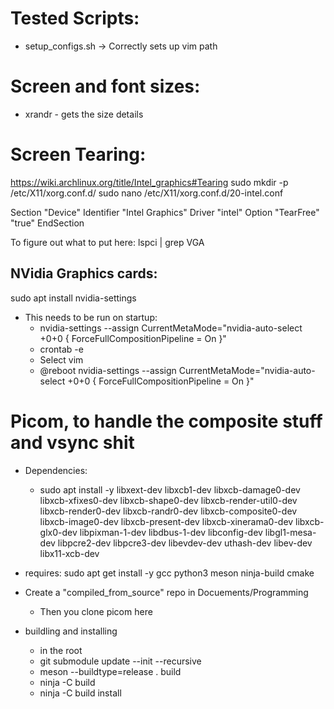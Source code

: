 # Tested Scripts:
* setup_configs.sh -> Correctly sets up vim path

# Screen and font sizes:
* xrandr - gets the size details

# Screen Tearing:
https://wiki.archlinux.org/title/Intel_graphics#Tearing
sudo mkdir -p /etc/X11/xorg.conf.d/
sudo nano /etc/X11/xorg.conf.d/20-intel.conf

Section "Device"
   Identifier  "Intel Graphics"
   Driver      "intel"
   Option      "TearFree"    "true"
EndSection

To figure out what to put here:
lspci | grep VGA

## NVidia Graphics cards:
sudo apt install nvidia-settings

* This needs to be run on startup:
    * nvidia-settings --assign CurrentMetaMode="nvidia-auto-select +0+0 { ForceFullCompositionPipeline = On }"
    * crontab -e
    * Select vim
    * @reboot nvidia-settings --assign CurrentMetaMode="nvidia-auto-select +0+0 { ForceFullCompositionPipeline = On }"

# Picom, to handle the composite stuff and vsync shit

* Dependencies:
    * sudo apt install -y libxext-dev libxcb1-dev libxcb-damage0-dev libxcb-xfixes0-dev libxcb-shape0-dev libxcb-render-util0-dev libxcb-render0-dev libxcb-randr0-dev libxcb-composite0-dev libxcb-image0-dev libxcb-present-dev libxcb-xinerama0-dev libxcb-glx0-dev libpixman-1-dev libdbus-1-dev libconfig-dev libgl1-mesa-dev libpcre2-dev libpcre3-dev libevdev-dev uthash-dev libev-dev libx11-xcb-dev

* requires: sudo apt get install -y gcc python3 meson ninja-build cmake
 
* Create a "compiled_from_source" repo in Docuements/Programming
    * Then you clone picom here

* buildling and installing
    * in the root
    * git submodule update --init --recursive
    * meson --buildtype=release . build
    * ninja -C build
    * ninja -C build install
